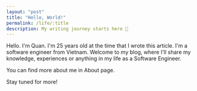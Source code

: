 ```yaml
---
layout: "post"
title: "Hello, World!"
permalink: /life/:title
description: My writing journey starts here 🙂
---
```


Hello. I'm Quan. I'm 25 years old at the time that I wrote this article. I'm a software engineer from Vietnam. Welcome to my blog, where I'll share my knowledge, experiences or anything in my life as a Software Engineer.

You can find more about me in About page.

Stay tuned for more!
